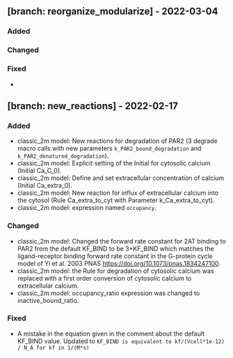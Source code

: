 ## [branch: reorganize_modularize] - 2022-03-04

### Added

### Changed

### Fixed
  * 


## [branch: new_reactions] - 2022-02-17

### Added
  * classic_2m model: New reactions for degradation of PAR2 (3 degrade macro calls with new parameters `k_PAR2_bound_degradation` and `k_PAR2_denatured_degradation`).
  * classic_2m model: Explicit setting of the Initial for cytosolic calcium (Initial Ca_C_0).
  * classic_2m model: Define and set extracellular concentration of calcium (Initial Ca_extra_0).
  * classic_2m model: New reaction for influx of extracellular calcium into the cytosol (Rule Ca_extra_to_cyt with Parameter k_Ca_extra_to_cyt).
  * classic_2m model: expression named `occupancy`.

### Changed
  * classic_2m model: Changed the forward rate constant for 2AT binding to PAR2 from the default KF_BIND to be 3*KF_BIND which matches the ligand-receptor binding forward rate constant in the  G-protein cycle model of  Yi et al. 2003 PNAS https://doi.org/10.1073/pnas.1834247100.
  * classic_2m model: the Rule for degradation of cytosolic calcium was replaced with a first order conversion of cytosolic calcium to extracellular calcium.
  * classic_2m model: occupancy_ratio expression was changed to inactive_bound_ratio.

### Fixed
 * A mistake in the equation given in the comment about the default KF_BIND value. Updated to `KF_BIND is equivalent to kf/(Vcell*1e-12) / N_A for kf in 1/(M*s)`
